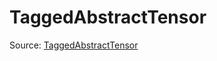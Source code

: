 # TaggedAbstractTensor

Source: [TaggedAbstractTensor](../../csrc/scheduler/tools/abstract_tensor.h#L1013)
